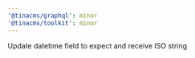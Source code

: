 ```yaml
---
'@tinacms/graphql': minor
'@tinacms/toolkit': minor
---
```


Update datetime field to expect and receive ISO string
